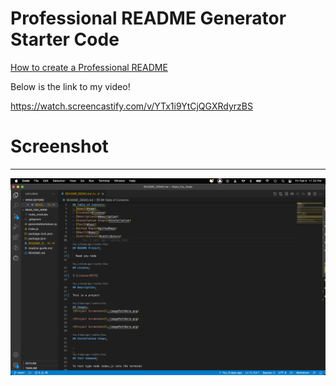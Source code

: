 # Professional README Generator Starter Code

[How to create a Professional README](./readme-guide.md)

Below is the link to my video!

https://watch.screencastify.com/v/YTx1i9YtCjQGXRdyrzBS

# Screenshot
***
![alt text](assets/images/DEMO_Snapshot.png)

